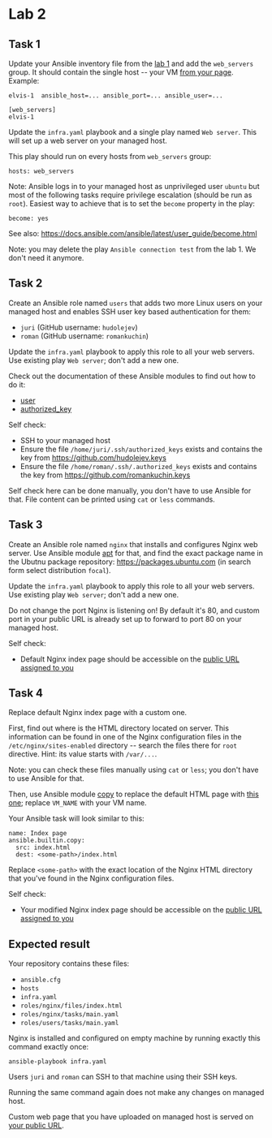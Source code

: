 # Lab 2

## Task 1

Update your Ansible inventory file from the [lab 1](../01-intro) and add the `web_servers` group.
It should contain the single host -- your VM [from your page](http://193.40.156.67/students.html).
Example:

    elvis-1  ansible_host=... ansible_port=... ansible_user=...

    [web_servers]
    elvis-1

Update the `infra.yaml` playbook and a single play named `Web server`.
This will set up a web server on your managed host.

This play should run on every hosts from `web_servers` group:

    hosts: web_servers

Note: Ansible logs in to your managed host as unprivileged user `ubuntu` but most of the following
tasks require privilege escalation (should be run as `root`). Easiest way to achieve that is to set
the `become` property in the play:

    become: yes

See also: https://docs.ansible.com/ansible/latest/user_guide/become.html

Note: you may delete the play `Ansible connection test` from the lab 1. We don't need it anymore.


## Task 2

Create an Ansible role named `users` that adds two more Linux users on your managed host and
enables SSH user key based authentication for them:
 - `juri` (GitHub username: `hudolejev`)
 - `roman` (GitHub username: `romankuchin`)

Update the `infra.yaml` playbook to apply this role to all your web servers.
Use existing play `Web server`; don't add a new one.

Check out the documentation of these Ansible modules to find out how to do it:
 - [user](https://docs.ansible.com/ansible/latest/collections/ansible/builtin/user_module.html)
 - [authorized_key](https://docs.ansible.com/ansible/latest/collections/ansible/posix/authorized_key_module.html)

Self check:
 - SSH to your managed host
 - Ensure the file `/home/juri/.ssh/authorized_keys` exists and contains the key from https://github.com/hudolejev.keys
 - Ensure the file `/home/roman/.ssh/.authorized_keys` exists and contains the key from https://github.com/romankuchin.keys

Self check here can be done manually, you don't have to use Ansible for that.
File content can be printed using `cat` or `less` commands.


## Task 3

Create an Ansible role named `nginx` that installs and configures Nginx web server. Use Ansible module
[apt](https://docs.ansible.com/ansible/latest/collections/ansible/builtin/apt_module.html)
for that, and find the exact package name in the Ubutnu package repository:
https://packages.ubuntu.com (in search form select distribution `focal`).

Update the `infra.yaml` playbook to apply this role to all your web servers.
Use existing play `Web server`; don't add a new one.

Do not change the port Nginx is listening on! By default it's 80, and custom port in your
public URL is already set up to forward to port 80 on your managed host.

Self check:
 - Default Nginx index page should be accessible on the
   [public URL assigned to you](http://193.40.156.67/students.html)


## Task 4

Replace default Nginx index page with a custom one.

First, find out where is the HTML directory located on server. This information can be found in one of
the Nginx configuration files in the `/etc/nginx/sites-enabled` directory -- search the files there
for `root` directive. Hint: its value starts with `/var/...`.

Note: you can check these files manually using `cat` or `less`; you don't have to use Ansible for that.

Then, use Ansible module
[copy](https://docs.ansible.com/ansible/latest/collections/ansible/builtin/copy_module.html)
to replace the default HTML page with [this one](./index.html); replace `VM_NAME` with your VM name.

Your Ansible task will look similar to this:

    name: Index page
    ansible.builtin.copy:
      src: index.html
      dest: <some-path>/index.html

Replace `<some-path>` with the exact location of the Nginx HTML directory that you've found in the
Nginx configuration files.

Self check:
 - Your modified Nginx index page should be accessible on the
   [public URL assigned to you](http://193.40.156.67/students.html)


## Expected result

Your repository contains these files:

 - `ansible.cfg`
 - `hosts`
 - `infra.yaml`
 - `roles/nginx/files/index.html`
 - `roles/nginx/tasks/main.yaml`
 - `roles/users/tasks/main.yaml`

Nginx is installed and configured on empty machine by running exactly this command exactly once:

    ansible-playbook infra.yaml

Users `juri` and `roman` can SSH to that machine using their SSH keys.

Running the same command again does not make any changes on managed host.

Custom web page that you have uploaded on managed host is served on
[your public URL](http://193.40.156.67/students.html).

